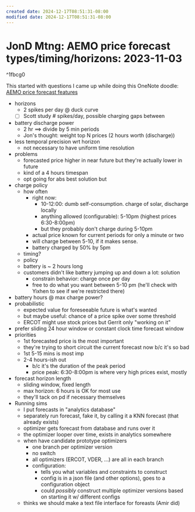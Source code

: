 ```yaml
---
created date: 2024-12-17T08:51:31-08:00
modified date: 2024-12-17T08:51:31-08:00
---
```

# JonD Mtng: AEMO price forecast types/timing/horizons: 2023-11-03

^1fbcg0

This started with questions I came up while doing this OneNote doodle: [AEMO price forecast features](onenote:https://d.docs.live.net/4bbd96b3698748f8/Documents/Geli/priceFrcstAEMO.one#AEMO%20price%20forecast%20features&section-id={7D480E6A-BF05-4D0A-AA7B-D26AB3EFF72D}&page-id={BC93D8AD-0991-4E73-BBAC-8E81C2AD3306}&end)

- horizons
	- 2 spikes per day @ duck curve
	- [ ] Scott study # spikes/day, possible charging gaps between
- battery discharge power
	- 2 hr ==> divide by 5 min periods
	- Jon's thought: weight top N prices (2 hours worth (discharge))
- less temporal precision wrt horizon
	- not necessary to have uniform time resolution
- problems
	- forecasted price higher in near future but they're actually lower in future
	- kind of a 4 hours timespan
	- opt going for abs best solution but 
- charge policy
	- how often
		- right now: 
			- 10-12:00: dumb self-consumption.  charge of solar, discharge locally
			- anything allowed (configurable): 5-10pm (highest prices 6:30-8:00pm)
			- but they probably don't charge during 5-10pm
		- actual price known for current periods for only a minute or two
		- will charge between 5-10, if it makes sense.
		- battery charged by 50% by 5pm 
	- timing?
	- policy
	- battery is ~ 2 hours long
	- customers didn't like battery jumping up and down a lot: solution
		- constrain behavior: charge once per day
		- free to do what you want between 5-10 pm (he'll check with Yixhen to see if we're restricted there)
- battery hours @ max charge power?
- probabilistic
	- expected value for foreseeable future is what's wanted
	- but maybe useful: chance of a price spike over some threshold
	- ERCOT might use stock prices but Gerrit only "working on it"
- prefer sliding 24 hour window or constant clock time forecast window
- priorities
	- 1st forecasted price is the most important
	- they're trying to short circuit the current forecast now b/c it's so bad
	- 1st 5-15 mins is most imp
	- 2-4 hours-ish out
		- b/c it's the duration of the peak period
		- price peak: 6:30-8:00pm is where very high prices exist, mostly
- forecast horizon length
	- sliding window, fixed length
	- max horizon: 6 hours is OK for most use
	- they'll tack on pd if necessary themselves
- Running sims
	- I put forecasts in "analytics database"
	- separately run forecast, fake it, by calling it a KNN forecast (that already exists)
	- optimizer gets forecast from database and runs over it
	- the optimizer looper over time, exists in analytics somewhere
	- when have candidate prototype optimizers
		- one branch per optimizer version
		- no switch 
		- all optimizers (ERCOT, VDER, ...) are all in each branch
		- configuration: 
			- tells you what variables and constraints to construct
			- config is in a json file (and other options), goes to a configuration object
			- could *possibly* construct multiple optimizer versions based on starting it w/ different configs
	- thinks we should make a text file interface for foreasts (Amir did)